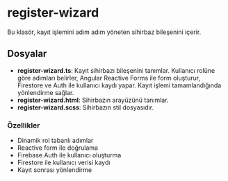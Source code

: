 # register-wizard

Bu klasör, kayıt işlemini adım adım yöneten sihirbaz bileşenini içerir.

## Dosyalar
- **register-wizard.ts**: Kayıt sihirbazı bileşenini tanımlar. Kullanıcı rolüne göre adımları belirler, Angular Reactive Forms ile form oluşturur, Firestore ve Auth ile kullanıcı kaydı yapar. Kayıt işlemi tamamlandığında yönlendirme sağlar.
- **register-wizard.html**: Sihirbazın arayüzünü tanımlar.
- **register-wizard.scss**: Sihirbazın stil dosyasıdır.

### Özellikler
- Dinamik rol tabanlı adımlar
- Reactive form ile doğrulama
- Firebase Auth ile kullanıcı oluşturma
- Firestore ile kullanıcı verisi kaydı
- Kayıt sonrası yönlendirme
